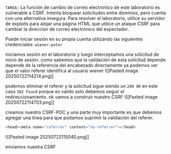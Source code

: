 `TAREA:` La función de cambio de correo electrónico de este laboratorio es vulnerable a CSRF. Intenta bloquear solicitudes entre dominios, pero cuenta con una alternativa insegura.
Para resolver el laboratorio, utilice su servidor de exploits para alojar una página HTML que utilice un ataque CSRF para cambiar la dirección de correo electrónico del espectador.

Puede iniciar sesión en su propia cuenta utilizando las siguientes credenciales: `wiener:peter`

iniciamos sesión en el laboratorio y luego interceptamos una solicitud de inicio de sesión. como sabemos que la validación de esta solicitud depende depende de la referencia del encabezado directamente ya podemos ver que el valor referer identifica al usuario wiener
![[Pasted image 20250722114214.png]]

podemos eliminar el referer y la solicitud sigue siendo un `200 OK` en este caso `302 Found` porque es valido solo debemos seguir el redireccionamiento. ok vamos a construir nuestro CSRF
![[Pasted image 20250722114703.png]]

creamos nuestro CSRF-POC y una parte muy importante es que debemos agregar una linea para que podamos suprimir la validación del referer.

```python
<head><meta name="referrer" content="no-referrer"></head>
```

![[Pasted image 20250722115040.png]]

enviamos nuestra CSRF